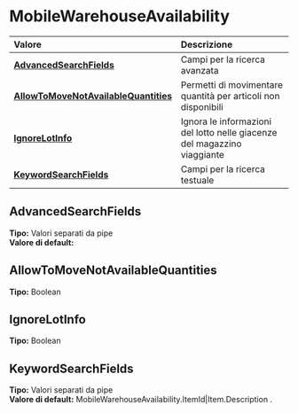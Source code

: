 # MobileWarehouseAvailability

| Valore | Descrizione |
| :--- | :--- |
| [**AdvancedSearchFields**](mobilewarehouseavailability.md#advancedsearchfields) | Campi per la ricerca avanzata |
| [**AllowToMoveNotAvailableQuantities**](mobilewarehouseavailability.md#allowtomovenotavailablequantities) | Permetti di movimentare quantità per articoli non disponibili |
| [**IgnoreLotInfo**](mobilewarehouseavailability.md#ignorelotinfo) | Ignora le informazioni del lotto nelle giacenze del magazzino viaggiante |
| [**KeywordSearchFields**](mobilewarehouseavailability.md#keywordsearchfields) | Campi per la ricerca testuale |

## AdvancedSearchFields

**Tipo:** Valori separati da pipe  
**Valore di default:** 

## AllowToMoveNotAvailableQuantities

**Tipo:** Boolean

## IgnoreLotInfo

**Tipo:** Boolean

## KeywordSearchFields

**Tipo:** Valori separati da pipe  
**Valore di default:** MobileWarehouseAvailability.ItemId\|Item.Description
.